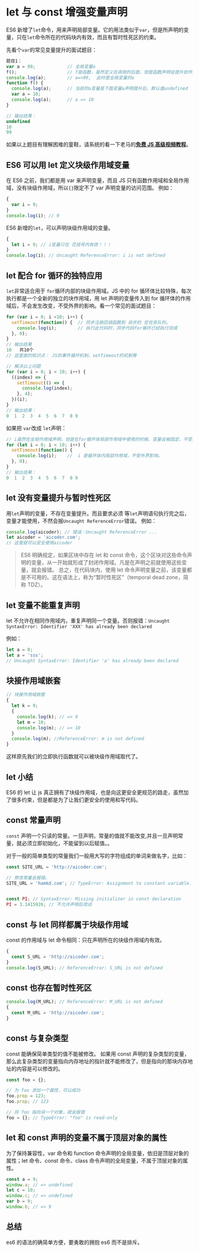 # let 与 const 增强变量声明

ES6 新增了`let`命令，用来声明局部变量。它的用法类似于`var`，但是所声明的变量，只在`let`命令所在的代码块内有效，而且有暂时性死区的约束。

先看个`var`的常见变量提升的面试题目：

```js
题目1：
var a = 99;            // 全局变量a
f();                   // f是函数，虽然定义在调用的后面，但是函数声明会提升到作用域的顶部。
console.log(a);        // a=>99,  此时是全局变量的a
function f() {
  console.log(a);      // 当前的a变量是下面变量a声明提升后，默认值undefined
  var a = 10;
  console.log(a);      // a => 10
}

// 输出结果：
undefined
10
99
```

如果以上题目有理解困难的童鞋，请系统的看一下老马的[**免费 JS 高级视频教程**](http://qtxh.ke.qq.com/)。

## ES6 可以用 let 定义块级作用域变量

在 ES6 之前，我们都是用 var 来声明变量，而且 JS 只有函数作用域和全局作用域，没有块级作用域，所以`{}`限定不了 var 声明变量的访问范围。
例如：

```js
{
  var i = 9;
}
console.log(i); // 9
```

ES6 新增的`let`，可以声明块级作用域的变量。

```js
{
  let i = 9; // i变量只在 花括号内有效！！！
}
console.log(i); // Uncaught ReferenceError: i is not defined
```

## let 配合 for 循环的独特应用

`let`非常适合用于 `for`循环内部的块级作用域。JS 中的 for 循环体比较特殊，每次执行都是一个全新的独立的块作用域，用 let 声明的变量传入到 for 循环体的作用域后，不会发生改变，不受外界的影响。看一个常见的面试题目：

```js
for (var i = 0; i <10; i++) {  
  setTimeout(function() {  // 同步注册回调函数到 异步的 宏任务队列。
    console.log(i);        // 执行此代码时，同步代码for循环已经执行完成
  }, 0);
}
// 输出结果
10   共10个
// 这里面的知识点： JS的事件循环机制，setTimeout的机制等

// 解决以上问题
for (var i = 0; i < 10; i++) {
  ((index) => {
    setTimeout(() => {
      console.log(index);
    }, 4);
  })(i);
}
// 输出结果：
0  1  2  3  4  5  6  7  8 9
```

如果把 `var`改成 `let`声明：

```js
// i虽然在全局作用域声明，但是在for循环体局部作用域中使用的时候，变量会被固定，不受外界干扰。
for (let i = 0; i < 10; i++) {
  setTimeout(function() {
    console.log(i);    //  i 是循环体内局部作用域，不受外界影响。
  }, 0);
}
// 输出结果：
0  1  2  3  4  5  6  7  8 9
```

## let 没有变量提升与暂时性死区

用`let`声明的变量，不存在变量提升。而且要求必须 等`let`声明语句执行完之后，变量才能使用，不然会报`Uncaught ReferenceError`错误。
例如：

```js
console.log(aicoder); // 错误：Uncaught ReferenceError ...
let aicoder = 'aicoder.com';
// 这里就可以安全使用aicoder
```

> ES6 明确规定，如果区块中存在 let 和 const 命令，这个区块对这些命令声明的变量，从一开始就形成了封闭作用域。凡是在声明之前就使用这些变量，就会报错。
> 总之，在代码块内，使用 let 命令声明变量之前，该变量都是不可用的。这在语法上，称为“暂时性死区”（temporal dead zone，简称 TDZ）。

## let 变量不能重复声明

let 不允许在相同作用域内，重复声明同一个变量。否则报错：`Uncaught SyntaxError: Identifier 'XXX' has already been declared`

例如：

```js
let a = 0;
let a = 'sss';
// Uncaught SyntaxError: Identifier 'a' has already been declared
```

## 块接作用域嵌套

```js
// 块接作用域嵌套
{
  let k = 9;
  {
    console.log(k); // => 9
    let m = 10;
    console.log(m); // => 10
  }
  console.log(m); //ReferenceError: m is not defined
}
```

这样原先我们的立即执行函数就可以被块级作用域取代了。

## let 小结

ES6 的 let 让 js 真正拥有了块级作用域，也是向这更安全更规范的路走，虽然加了很多约束，但是都是为了让我们更安全的使用和写代码。

## const 常量声明

`const` 声明一个只读的常量。一旦声明，常量的值就不能改变,并且一旦声明常量，就必须立即初始化，不能留到以后赋值。。

对于一般的简单类型的常量我们一般用大写的字符组成的单词来做名字，比如：

```js
const SITE_URL = 'http://aicoder.com';

// 修改常量会报错。
SITE_URL = 'hamkd.com'; // TypeError: Assignment to constant variable.


const PI; // SyntaxError: Missing initializer in const declaration
PI = 3.1415926; // 不允许声明后改动
```

## const 与 let 同样都属于块级作用域

const 的作用域与 let 命令相同：只在声明所在的块级作用域内有效。

```js
{
  const S_URL = 'http://aicoder.com';
}
console.log(S_URL); // ReferenceError: S_URL is not defined
```

## const 也存在暂时性死区

```js
console.log(M_URL); // ReferenceError: M_URL is not defined
{
  const M_URL = 'http://aicoder.com';
}
```

## const 与复杂类型

const 能确保简单类型的值不能被修改。
如果用 const 声明的复杂类型的变量，那么此复杂类型的变量指向内存地址的指针就不能修改了，但是指向的那块内存地址的内容是可以修改的。

```js
const foo = {};

// 为 foo 添加一个属性，可以成功
foo.prop = 123;
foo.prop; // 123

// 将 foo 指向另一个对象，就会报错
foo = {}; // TypeError: "foo" is read-only
```

## let 和 const 声明的变量不属于顶层对象的属性

为了保持兼容性，var 命令和 function 命令声明的全局变量，依旧是顶层对象的属性；let 命令、const 命令、class 命令声明的全局变量，不属于顶层对象的属性。

```js
const a = 9;
window.a; // => undefined
let c = 10;
window.c; // => undefined
var b = 9;
window.b; // => 9
```

## 总结

es6 的语法的确简单方便，要勇敢的拥抱 es6 而不是排斥。
